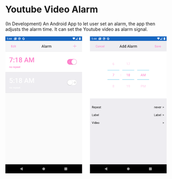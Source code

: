 # Youtube Video Alarm
(In Development) An Android App to let user set an alarm, the app then adjusts the alarm time.
It can set the Youtube video as alarm signal.

![Sceenshot](1.png)


  


